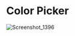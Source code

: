# Color Picker

![Screenshot_1396](https://github.com/user-attachments/assets/326c60d7-36d6-4ba6-92f0-3f393dabc491)
